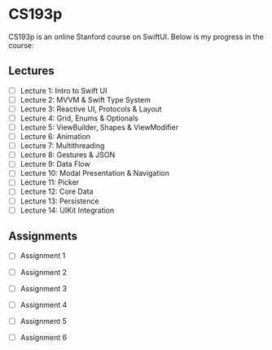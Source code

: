 # CS193p

CS193p is an online Stanford course on SwiftUI. Below is my progress in the course:

## Lectures

- [ ] Lecture 1: Intro to Swift UI
- [ ] Lecture 2: MVVM & Swift Type System
- [ ] Lecture 3: Reactive UI, Protocols & Layout
- [ ] Lecture 4: Grid, Enums & Optionals
- [ ] Lecture 5: ViewBuilder, Shapes & ViewModifier
- [ ] Lecture 6: Animation
- [ ] Lecture 7: Multithreading
- [ ] Lecture 8: Gestures & JSON
- [ ] Lecture 9: Data Flow
- [ ] Lecture 10: Modal Presentation & Navigation
- [ ] Lecture 11: Picker
- [ ] Lecture 12: Core Data
- [ ] Lecture 13: Persistence
- [ ] Lecture 14: UIKit Integration

## Assignments

- [ ] Assignment 1
- [ ] Assignment 2
- [ ] Assignment 3
- [ ] Assignment 4
- [ ] Assignment 5
- [ ] Assignment 6

